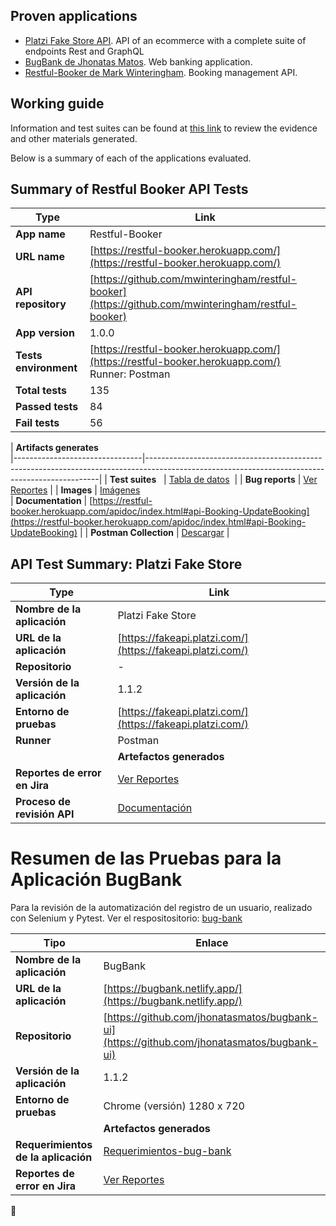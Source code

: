 ## Proven applications

* [Platzi Fake Store API](https://fakeapi.platzi.com/). API of an ecommerce with a complete suite of endpoints Rest and GraphQL
* [BugBank de Jhonatas Matos](https://github.com/jhonatasmatos/bugbank-ui). Web banking application.
* [Restful-Booker de Mark Winteringham](https://restful-booker.herokuapp.com/). Booking management API.

## Working guide
Information and test suites can be found at [this link](https://drive.google.com/drive/folders/1d1MvQSMRiKdNxmBo77W7ZIcrlyKatNZC?usp=sharing) to review the evidence and other materials generated.

Below is a summary of each of the applications evaluated.

## Summary of Restful Booker API Tests

| Type                           | Link                                                                                                                                           |
|--------------------------------|------------------------------------------------------------------------------------------------------------------------------------------------|
| **App name**                   | Restful-Booker                                                                                                                                 |
| **URL name**                   | [https://restful-booker.herokuapp.com/](https://restful-booker.herokuapp.com/)                                                                 |
| **API repository**             | [https://github.com/mwinteringham/restful-booker](https://github.com/mwinteringham/restful-booker)                                             |
| **App version**                | 1.0.0                                                                                                                                          |
| **Tests environment**          | [https://restful-booker.herokuapp.com/](https://restful-booker.herokuapp.com/) <br> Runner: Postman                                            |
| **Total tests**                | 135                                                                                                                                            |
| **Passed tests**               | 84                                                                                                                                             |
| **Fail tests**                 | 56                                                                                                                                             |
  
  
| **Artifacts generates**    
|--------------------------------|------------------------------------------------------------------------------------------------------------------------------------------------|
| **Test suites**                | [Tabla de datos](https://docs.google.com/spreadsheets/d/1bhzcaj9fG-NCW-GmsknI4bBrXJJxXGJ0M0cLtS9jrGI/edit?usp=sharing)                         | 
| **Bug reports**                | [Ver Reportes](https://qaengineer.atlassian.net/issues/?jql=project+%3D+%22QAC%22+ORDER+BY+created+DESC&atlOrigin=eyJpIjoiNTRiZWI1N2U2NGJmNGJkNmFmNzYzNzE3Nzg5MmQ4MWUiLCJwIjoiaiJ9) |
| **Images**                     | [Imágenes](https://drive.google.com/drive/folders/1XrytLocfDscafHW5U7_w7kLLK6MUsV1H?usp=drive_link)                                                                                                           
| **Documentation**              | [https://restful-booker.herokuapp.com/apidoc/index.html#api-Booking-UpdateBooking](https://restful-booker.herokuapp.com/apidoc/index.html#api-Booking-UpdateBooking) |
| **Postman Collection**         | [Descargar](https://drive.google.com/file/d/1OMZl1M7f7KFkpo1vC8jFSlPcNsBaccJj/view?usp=sharing)                                                 |


## API Test Summary: Platzi Fake Store

| Type                             | Link                                                                                                                                           |
|----------------------------------|------------------------------------------------------------------------------------------------------------------------------------------------|
| **Nombre de la aplicación**      | Platzi Fake Store                                                                                                                              |
| **URL de la aplicación**         | [https://fakeapi.platzi.com/](https://fakeapi.platzi.com/)                                                                                     |
| **Repositorio**                  | -                                                                                                                                              |
| **Versión de la aplicación**     | 1.1.2                                                                                                                                          |
| **Entorno de pruebas**           | [https://fakeapi.platzi.com/](https://fakeapi.platzi.com/)|
| **Runner** | Postman | 
| | **Artefactos generados**         |                                                                                                                                                |
| **Reportes de error en Jira**    | [Ver Reportes](https://qaengineer.atlassian.net/issues/?jql=project+%3D+%22QAC%22+ORDER+BY+created+DESC&atlOrigin=eyJpIjoiNjk1ZWU0YjFkN2RlNGIyM2EyOTk2NWYwNGU2ZjRlNjEiLCJwIjoiaiJ9) |
|**Proceso de revisión API**| [Documentación](https://docs.google.com/document/d/12aW2aBBTUo98KmlLUaRZgrwJmze0QOX_TW8W4cJB7Jg/edit) |

# Resumen de las Pruebas para la Aplicación BugBank

Para la revisión de la automatización del registro de un usuario, realizado con Selenium y Pytest. Ver el respositositorio: [bug-bank](https://github.com/qaton/bug-bank)

| Tipo                             | Enlace                                                                                                                                         |
|----------------------------------|------------------------------------------------------------------------------------------------------------------------------------------------|
| **Nombre de la aplicación**      | BugBank                                                                                                                                        |
| **URL de la aplicación**         | [https://bugbank.netlify.app/](https://bugbank.netlify.app/)                                                                                   |
| **Repositorio**                  | [https://github.com/jhonatasmatos/bugbank-ui](https://github.com/jhonatasmatos/bugbank-ui)                                                     |
| **Versión de la aplicación**     | 1.1.2                                                                                                                                          |
| **Entorno de pruebas**           | Chrome (versión) 1280 x 720                                                                                                                    |
| | **Artefactos generados**         |                                                                                                                                                 |
| **Requerimientos de la aplicación** | [Requerimientos-bug-bank](https://docs.google.com/document/d/1HBblIAao1n_0TzyQMQifG4LY3sLbA5R42k8Eeyh9y50/edit?usp=sharing)                                                                                                                |
| **Reportes de error en Jira**    | [Ver Reportes](https://qaengineer.atlassian.net/issues/?jql=project+%3D+%22QAC%22+ORDER+BY+created+DESC&atlOrigin=eyJpIjoiNjk1ZWU0YjFkN2RlNGIyM2EyOTk2NWYwNGU2ZjRlNjEiLCJwIjoiaiJ9) |

🚀
